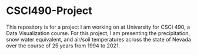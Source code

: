 # CSCI490-Project

This repository is for a project I am working on at University for CSCI 490, a Data Visualization course. For this project, I am presenting the precipitation, snow water equivalent, and air/soil temperatures across the state of Nevada over the course of 25 years from 1994 to 2021.
